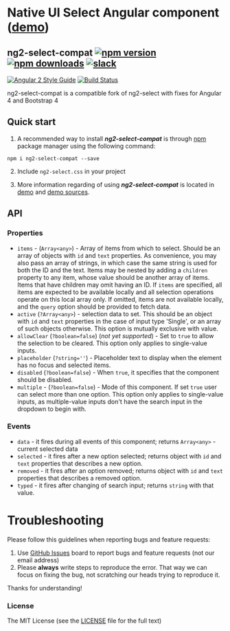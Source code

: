 # Native UI Select Angular component ([demo](http://valor-software.com/ng2-select/))
## ng2-select-compat [![npm version](https://badge.fury.io/js/ng2-select-compat.svg)](http://badge.fury.io/js/ng2-select-compat) [![npm downloads](https://img.shields.io/npm/dm/ng2-select.svg)](https://npmjs.org/ng2-select) [![slack](https://ngx-slack.herokuapp.com/badge.svg)](https://ngx-slack.herokuapp.com)

[![Angular 2 Style Guide](https://mgechev.github.io/angular2-style-guide/images/badge.svg)](https://github.com/mgechev/angular2-style-guide)
[![Build Status](https://travis-ci.org/valor-software/ng2-select.svg?branch=development)](https://travis-ci.org/valor-software/ng2-select)

ng2-select-compat is a compatible fork of ng2-select with fixes for Angular 4 and Bootstrap 4

## Quick start

1. A recommended way to install ***ng2-select-compat*** is through [npm](https://www.npmjs.com/search?q=ng2-select-compat) package manager using the following command:

  `npm i ng2-select-compat --save`

2. Include `ng2-select.css` in your project

3. More information regarding of using ***ng2-select-compat*** is located in
  [demo](http://roolebo.github.io/ng2-select-compat/) and [demo sources](https://github.com/valor-software/ng2-select-compat/tree/development/demo).

## API

### Properties

  - `items` - (`Array<any>`) - Array of items from which to select. Should be an array of objects with `id` and `text` properties.
  As convenience, you may also pass an array of strings, in which case the same string is used for both the ID and the text.
  Items may be nested by adding a `children` property to any item, whose value should be another array of items. Items that have children may omit having an ID.
  If `items` are specified, all items are expected to be available locally and all selection operations operate on this local array only.
  If omitted, items are not available locally, and the `query` option should be provided to fetch data.
  - `active` (`?Array<any>`) - selection data to set. This should be an object with `id` and `text` properties in the case of input type 'Single',
  or an array of such objects otherwise. This option is mutually exclusive with value.
  - `allowClear` (`?boolean=false`) (*not yet supported*) - Set to `true` to allow the selection to be cleared. This option only applies to single-value inputs.
  - `placeholder` (`?string=''`) - Placeholder text to display when the element has no focus and selected items.
  - `disabled` (`?boolean=false`) - When `true`, it specifies that the component should be disabled.
  - `multiple` - (`?boolean=false`) - Mode of this component. If set `true` user can select more than one option.
  This option only applies to single-value inputs, as multiple-value inputs don't have the search input in the dropdown to begin with.

### Events

  - `data` - it fires during all events of this component; returns `Array<any>` - current selected data
  - `selected` - it fires after a new option selected; returns object with `id` and `text` properties that describes a new option.
  - `removed` - it fires after an option removed; returns object with `id` and `text` properties that describes a removed option.
  - `typed` - it fires after changing of search input; returns `string` with that value.

# Troubleshooting

Please follow this guidelines when reporting bugs and feature requests:

1. Use [GitHub Issues](https://github.com/valor-software/ng2-select/issues) board to report bugs and feature requests (not our email address)
2. Please **always** write steps to reproduce the error. That way we can focus on fixing the bug, not scratching our heads trying to reproduce it.

Thanks for understanding!

### License

The MIT License (see the [LICENSE](https://github.com/valor-software/ng2-select/blob/master/LICENSE) file for the full text)
